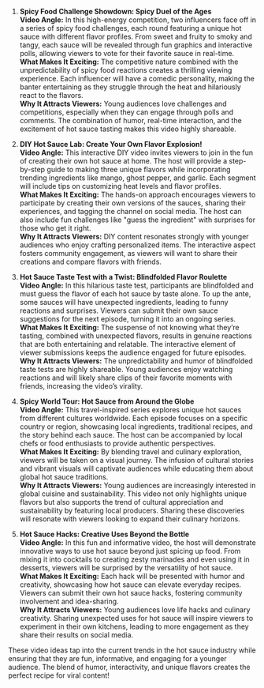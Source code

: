 1. **Spicy Food Challenge Showdown: Spicy Duel of the Ages**  
   **Video Angle:** In this high-energy competition, two influencers face off in a series of spicy food challenges, each round featuring a unique hot sauce with different flavor profiles. From sweet and fruity to smoky and tangy, each sauce will be revealed through fun graphics and interactive polls, allowing viewers to vote for their favorite sauce in real-time.  
   **What Makes It Exciting:** The competitive nature combined with the unpredictability of spicy food reactions creates a thrilling viewing experience. Each influencer will have a comedic personality, making the banter entertaining as they struggle through the heat and hilariously react to the flavors.  
   **Why It Attracts Viewers:** Young audiences love challenges and competitions, especially when they can engage through polls and comments. The combination of humor, real-time interaction, and the excitement of hot sauce tasting makes this video highly shareable. 

2. **DIY Hot Sauce Lab: Create Your Own Flavor Explosion!**  
   **Video Angle:** This interactive DIY video invites viewers to join in the fun of creating their own hot sauce at home. The host will provide a step-by-step guide to making three unique flavors while incorporating trending ingredients like mango, ghost pepper, and garlic. Each segment will include tips on customizing heat levels and flavor profiles.  
   **What Makes It Exciting:** The hands-on approach encourages viewers to participate by creating their own versions of the sauces, sharing their experiences, and tagging the channel on social media. The host can also include fun challenges like "guess the ingredient" with surprises for those who get it right.  
   **Why It Attracts Viewers:** DIY content resonates strongly with younger audiences who enjoy crafting personalized items. The interactive aspect fosters community engagement, as viewers will want to share their creations and compare flavors with friends.

3. **Hot Sauce Taste Test with a Twist: Blindfolded Flavor Roulette**  
   **Video Angle:** In this hilarious taste test, participants are blindfolded and must guess the flavor of each hot sauce by taste alone. To up the ante, some sauces will have unexpected ingredients, leading to funny reactions and surprises. Viewers can submit their own sauce suggestions for the next episode, turning it into an ongoing series.  
   **What Makes It Exciting:** The suspense of not knowing what they’re tasting, combined with unexpected flavors, results in genuine reactions that are both entertaining and relatable. The interactive element of viewer submissions keeps the audience engaged for future episodes.  
   **Why It Attracts Viewers:** The unpredictability and humor of blindfolded taste tests are highly shareable. Young audiences enjoy watching reactions and will likely share clips of their favorite moments with friends, increasing the video’s virality.

4. **Spicy World Tour: Hot Sauce from Around the Globe**  
   **Video Angle:** This travel-inspired series explores unique hot sauces from different cultures worldwide. Each episode focuses on a specific country or region, showcasing local ingredients, traditional recipes, and the story behind each sauce. The host can be accompanied by local chefs or food enthusiasts to provide authentic perspectives.  
   **What Makes It Exciting:** By blending travel and culinary exploration, viewers will be taken on a visual journey. The infusion of cultural stories and vibrant visuals will captivate audiences while educating them about global hot sauce traditions.  
   **Why It Attracts Viewers:** Young audiences are increasingly interested in global cuisine and sustainability. This video not only highlights unique flavors but also supports the trend of cultural appreciation and sustainability by featuring local producers. Sharing these discoveries will resonate with viewers looking to expand their culinary horizons.

5. **Hot Sauce Hacks: Creative Uses Beyond the Bottle**  
   **Video Angle:** In this fun and informative video, the host will demonstrate innovative ways to use hot sauce beyond just spicing up food. From mixing it into cocktails to creating zesty marinades and even using it in desserts, viewers will be surprised by the versatility of hot sauce.  
   **What Makes It Exciting:** Each hack will be presented with humor and creativity, showcasing how hot sauce can elevate everyday recipes. Viewers can submit their own hot sauce hacks, fostering community involvement and idea-sharing.  
   **Why It Attracts Viewers:** Young audiences love life hacks and culinary creativity. Sharing unexpected uses for hot sauce will inspire viewers to experiment in their own kitchens, leading to more engagement as they share their results on social media.

These video ideas tap into the current trends in the hot sauce industry while ensuring that they are fun, informative, and engaging for a younger audience. The blend of humor, interactivity, and unique flavors creates the perfect recipe for viral content!